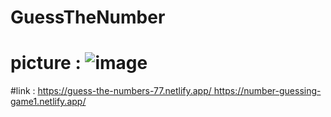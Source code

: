 # GuessTheNumber
# picture : ![image](https://github.com/ayaniegain/GuessTheNumber/assets/59463533/9b8a00c7-b39e-44ec-a2ce-e6912b6191da)
#link : [https://guess-the-numbers-77.netlify.app/
](https://number-guessing-game1.netlify.app/)https://number-guessing-game1.netlify.app/
